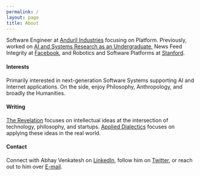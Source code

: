 ```yaml
---
permalink: /
layout: page
title: About
---
```


Software Engineer at [Anduril Industries](https://anduril.com/) focusing on Platform.
Previously, worked on [AI and Systems Research as an Undergraduate](https://scholar.google.com/citations?user=Inp7zBgAAAAJ&hl=en),
News Feed Integrity at [Facebook](https://engineering.fb.com/), and Robotics and Software Platforms at [Stanford](https://www.stanford.edu/).

#### Interests

Primarily interested in next-generation Software Systems supporting AI and Internet applications. On the side, enjoy
Philosophy, Anthropology, and broadly the Humanities.

#### Writing

[The Revelation](https://abhayvenkatesh.substack.com/) focuses on intellectual ideas at the intersection of technology,
philosophy, and startups. [Applied Dialectics](https://applieddialectics.substack.com/) focuses on applying these ideas in the real world.

#### Contact

Connect with Abhay Venkatesh on [LinkedIn](https://www.linkedin.com/in/abhayvenkatesh/), follow him on [Twitter](https://twitter.com/AbhayVenkatesh1),
or reach out to him over [E-mail](mailto:abhay.venkatesh@gmail.com).